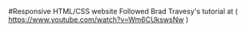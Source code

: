 #Responsive HTML/CSS website
Followed Brad Travesy's tutorial at ( https://www.youtube.com/watch?v=Wm6CUkswsNw )
